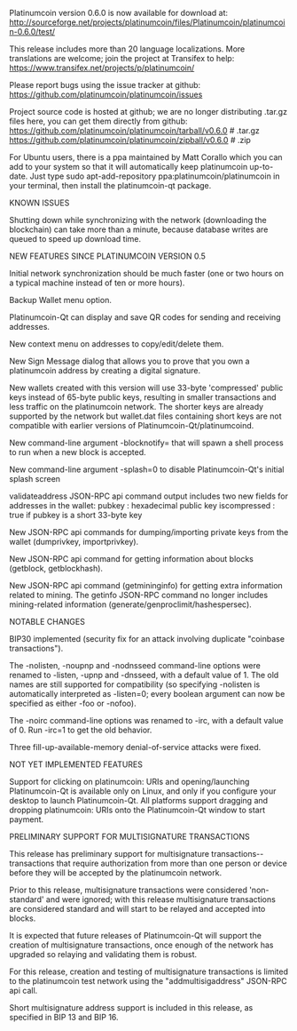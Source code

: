 Platinumcoin version 0.6.0 is now available for download at:
http://sourceforge.net/projects/platinumcoin/files/Platinumcoin/platinumcoin-0.6.0/test/

This release includes more than 20 language localizations.
More translations are welcome; join the
project at Transifex to help:
https://www.transifex.net/projects/p/platinumcoin/

Please report bugs using the issue tracker at github:
https://github.com/platinumcoin/platinumcoin/issues

Project source code is hosted at github; we are no longer
distributing .tar.gz files here, you can get them
directly from github:
https://github.com/platinumcoin/platinumcoin/tarball/v0.6.0  # .tar.gz
https://github.com/platinumcoin/platinumcoin/zipball/v0.6.0  # .zip

For Ubuntu users, there is a ppa maintained by Matt Corallo which
you can add to your system so that it will automatically keep
platinumcoin up-to-date.  Just type
sudo apt-add-repository ppa:platinumcoin/platinumcoin
in your terminal, then install the platinumcoin-qt package.


KNOWN ISSUES

Shutting down while synchronizing with the network
(downloading the blockchain) can take more than a minute,
because database writes are queued to speed up download
time.


NEW FEATURES SINCE PLATINUMCOIN VERSION 0.5

Initial network synchronization should be much faster
(one or two hours on a typical machine instead of ten or more
hours).

Backup Wallet menu option.

Platinumcoin-Qt can display and save QR codes for sending
and receiving addresses.

New context menu on addresses to copy/edit/delete them.

New Sign Message dialog that allows you to prove that you
own a platinumcoin address by creating a digital
signature.

New wallets created with this version will
use 33-byte 'compressed' public keys instead of
65-byte public keys, resulting in smaller
transactions and less traffic on the platinumcoin
network. The shorter keys are already supported
by the network but wallet.dat files containing
short keys are not compatible with earlier
versions of Platinumcoin-Qt/platinumcoind.

New command-line argument -blocknotify=<command>
that will spawn a shell process to run <command> 
when a new block is accepted.

New command-line argument -splash=0 to disable
Platinumcoin-Qt's initial splash screen

validateaddress JSON-RPC api command output includes
two new fields for addresses in the wallet:
pubkey : hexadecimal public key
iscompressed : true if pubkey is a short 33-byte key

New JSON-RPC api commands for dumping/importing
private keys from the wallet (dumprivkey, importprivkey).

New JSON-RPC api command for getting information about
blocks (getblock, getblockhash).

New JSON-RPC api command (getmininginfo) for getting
extra information related to mining. The getinfo
JSON-RPC command no longer includes mining-related
information (generate/genproclimit/hashespersec).



NOTABLE CHANGES

BIP30 implemented (security fix for an attack involving
duplicate "coinbase transactions").

The -nolisten, -noupnp and -nodnsseed command-line
options were renamed to -listen, -upnp and -dnsseed,
with a default value of 1. The old names are still
supported for compatibility (so specifying -nolisten
is automatically interpreted as -listen=0; every
boolean argument can now be specified as either
-foo or -nofoo).

The -noirc command-line options was renamed to
-irc, with a default value of 0. Run -irc=1 to
get the old behavior.

Three fill-up-available-memory denial-of-service
attacks were fixed.


NOT YET IMPLEMENTED FEATURES

Support for clicking on platinumcoin: URIs and
opening/launching Platinumcoin-Qt is available only on Linux,
and only if you configure your desktop to launch
Platinumcoin-Qt. All platforms support dragging and dropping
platinumcoin: URIs onto the Platinumcoin-Qt window to start
payment.


PRELIMINARY SUPPORT FOR MULTISIGNATURE TRANSACTIONS

This release has preliminary support for multisignature
transactions-- transactions that require authorization
from more than one person or device before they
will be accepted by the platinumcoin network.

Prior to this release, multisignature transactions
were considered 'non-standard' and were ignored;
with this release multisignature transactions are
considered standard and will start to be relayed
and accepted into blocks.

It is expected that future releases of Platinumcoin-Qt
will support the creation of multisignature transactions,
once enough of the network has upgraded so relaying
and validating them is robust.

For this release, creation and testing of multisignature
transactions is limited to the platinumcoin test network using
the "addmultisigaddress" JSON-RPC api call.

Short multisignature address support is included in this
release, as specified in BIP 13 and BIP 16.
